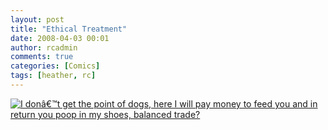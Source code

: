 ```yaml
---
layout: post
title: "Ethical Treatment"
date: 2008-04-03 00:01
author: rcadmin
comments: true
categories: [Comics]
tags: [heather, rc]
---
```

<a href="http://bitsmack.com/wp/2008/04/03/ethical-treatment/"><img src='http://dl.bitsmack.com/uploads/2008/04/20080403.jpg' title='I donâ€™t get the point of dogs, here I will pay money to feed you and in return you poop in my shoes, balanced trade?' /></a>
